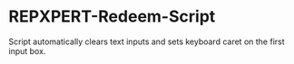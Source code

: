 # REPXPERT-Redeem-Script
Script automatically clears text inputs and sets keyboard caret on the first input box.
